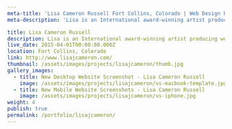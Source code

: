 ```yaml
---
meta-title: 'Lisa Cameron Russell Fort Collins, Colorado | Web Design Portfolio'
meta-description: 'Lisa is an International award-winning artist producing work for both Private and Art in Public Places collections.'

title: Lisa Cameron Russell
description: Lisa is an International award-winning artist producing work for both Private and Art in Public Places collections.
live_date: 2015-04-01T00:00:00.000Z
location: Fort Collins, Colorado
link: http://www.lisajcameron.com/
thumbnail: /assets/images/projects/lisajcameron/thumb.jpg
gallery_images:
  - title: New Desktop Website Screenshot - Lisa Cameron Russell
    image: /assets/images/projects/lisajcameron/vs-macbook-template.jpg
  - title: New Mobile Website Screenshots - Lisa Cameron Russell
    image: /assets/images/projects/lisajcameron/vs-iphone.jpg
weight: 4
publish: true
permalink: /portfolio/lisajcameron/
---
```

